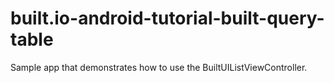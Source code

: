 built.io-android-tutorial-built-query-table
===========================================

Sample app that demonstrates how to use the BuiltUIListViewController.
